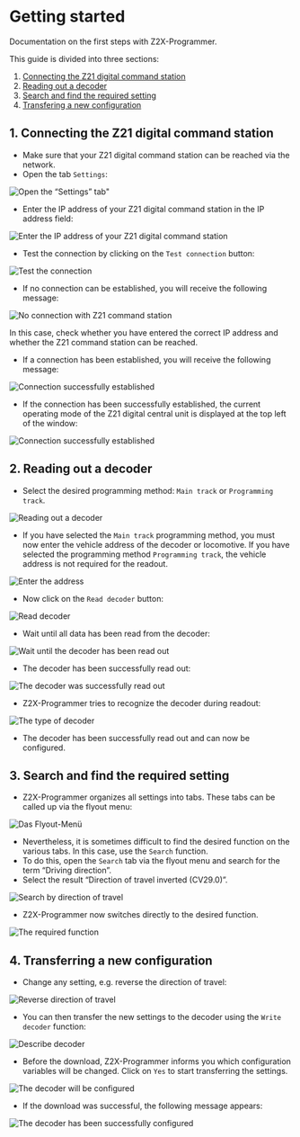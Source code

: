 # Getting started 
Documentation on the first steps with Z2X-Programmer.

This guide is divided into three sections:

1. [Connecting the Z21 digital command station](#1-connecting-the-z21-digital-command-station)
2. [Reading out a decoder](#2-reading-out-a-decoder)
3. [Search and find the required setting](#3-search-and-find-the-required-setting)
4. [Transfering a new configuration](#4-transferring-a-new-configuration)

## 1. Connecting the Z21 digital command station

* Make sure that your Z21 digital command station can be reached via the network.
* Open the tab `Settings`:

![Open the “Settings” tab"](https://github.com/PeterK78/Z2X-Programmer/blob/master/Docs/en/Assets/Z2X-Programmer-GettingStartedSettings.png)

* Enter the IP address of your Z21 digital command station in the IP address field:

![Enter the IP address of your Z21 digital command station](https://github.com/PeterK78/Z2X-Programmer/blob/master/Docs/en/Assets/Z2X-Programmer-GettingStartedEnterIPAddress.png "Enter the IP address of your Z21 digital command station")

* Test the connection by clicking on the `Test connection` button:

![Test the connection](https://github.com/PeterK78/Z2X-Programmer/blob/master/Docs/en/Assets/Z2X-Programmer-GettingStartedTestConnection.png "Test the connection")

* If no connection can be established, you will receive the following message:

![No connection with Z21 command station](https://github.com/PeterK78/Z2X-Programmer/blob/master/Docs/en/Assets/Z2X-Programmer-GettingStartedConnectionFailed.png "No connection with Z21 command station")

In this case, check whether you have entered the correct IP address and whether the Z21 command station can be reached.

* If a connection has been established, you will receive the following message:
  
![Connection successfully established](https://github.com/PeterK78/Z2X-Programmer/blob/master/Docs/en/Assets/Z2X-Programmer-GettingStartedConnectionSuccess.png "Connection successfully established")

* If the connection has been successfully established, the current operating mode of the Z21 digital central unit is displayed at the top left of the window:

![Connection successfully established](https://github.com/PeterK78/Z2X-Programmer/blob/master/Docs/en/Assets/Z2X-Programmer-GettingStartedOperatingMode.png "Connection successfully established")

## 2. Reading out a decoder

* Select the desired programming method: `Main track` or `Programming track`.

![Reading out a decoder](https://github.com/PeterK78/Z2X-Programmer/blob/master/Docs/en/Assets/Z2X-Programmer-GettingStartedSelectProgramMethod.png "Reading out a decoder")

* If you have selected the `Main track` programming method, you must now enter the vehicle address of the decoder or locomotive. If you have selected the programming method `Programming track`, the vehicle address is not required for the readout.

![Enter the address](https://github.com/PeterK78/Z2X-Programmer/blob/master/Docs/en/Assets/Z2X-Programmer-GettingStartedSetAddress.png "Enter the address")

* Now click on the `Read decoder` button:

![Read decoder](https://github.com/PeterK78/Z2X-Programmer/blob/master/Docs/en/Assets/Z2X-Programmer-GettingStartedUploadData.png "Read decoder")

* Wait until all data has been read from the decoder:

![Wait until the decoder has been read out](https://github.com/PeterK78/Z2X-Programmer/blob/master/Docs/en/Assets/Z2X-Programmer-GettingStartedWaitForUploadComplete.png "Wait until the decoder has been read out")

* The decoder has been successfully read out:

![The decoder was successfully read out](https://github.com/PeterK78/Z2X-Programmer/blob/master/Docs/en/Assets/Z2X-Programmer-GettingStartedUploadComplete.png "The decoder was successfully read out")

* Z2X-Programmer tries to recognize the decoder during readout:

![The type of decoder](https://github.com/PeterK78/Z2X-Programmer/blob/master/Docs/en/Assets/Z2X-Programmer-GettingStartedTypeOfDecoder.png "The type of decoder")

* The decoder has been successfully read out and can now be configured.

## 3. Search and find the required setting

* Z2X-Programmer organizes all settings into tabs. These tabs can be called up via the flyout menu:

![Das Flyout-Menü](https://github.com/PeterK78/Z2X-Programmer/blob/master/Docs/en/Assets/Z2X-Programmer-GettingStartedFlyoutMenu.png "Das Flyout-Menü")

* Nevertheless, it is sometimes difficult to find the desired function on the various tabs. In this case, use the `Search` function.
* To do this, open the `Search` tab via the flyout menu and search for the term “Driving direction”.
* Select the result “Direction of travel inverted (CV29.0)”.

![Search by direction of travel](https://github.com/PeterK78/Z2X-Programmer/blob/master/Docs/en/Assets/Z2X-Programmer-GettingStartedSearchDriveDirection.png "Search by direction of travel")

* Z2X-Programmer now switches directly to the desired function.

![The required function](https://github.com/PeterK78/Z2X-Programmer/blob/master/Docs/en/Assets/Z2X-Programmer-DriveDirectionFound.png "The required function")
  
## 4. Transferring a new configuration

* Change any setting, e.g. reverse the direction of travel:

![Reverse direction of travel]( https://github.com/PeterK78/Z2X-Programmer/blob/master/Docs/en/Assets/Z2X-Programmer-GettingStartedInvertDriveDirection.png "Reverse direction of travel")

* You can then transfer the new settings to the decoder using the `Write decoder` function:

![Describe decoder](https://github.com/PeterK78/Z2X-Programmer/blob/master/Docs/en/Assets/Z2X-Programmer-GettingStartedDownloadData.png "Describe decoder")

* Before the download, Z2X-Programmer informs you which configuration variables will be changed. Click on `Yes` to start transferring the settings.

![The decoder will be configured](https://github.com/PeterK78/Z2X-Programmer/blob/master/Docs/en/Assets/Z2X-Programmer-GettingStartedSummary.png "The decoder will be configured")

* If the download was successful, the following message appears:

![The decoder has been successfully configured](https://github.com/PeterK78/Z2X-Programmer/blob/master/Docs/en/Assets/Z2X-Programmer-GettingStartedDownloadSuccess.png "The decoder has been successfully configured")

  

  








  











  
